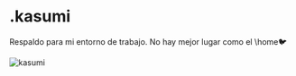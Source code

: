 # .kasumi
Respaldo para mi entorno de trabajo. No hay mejor lugar como el \home🐦‍


![kasumi](data:image/png;base64,iVBORw0KGgoAAAANSUhEUgAAAgAAAAMACAIAAADdbUgZAAAACXBIWXMAAAsSAAALEgHS3X78AAD//0lEQVR42ry9+bOtV3kmtp51zh0kXY0IYwsMtmNCe8BDu)
